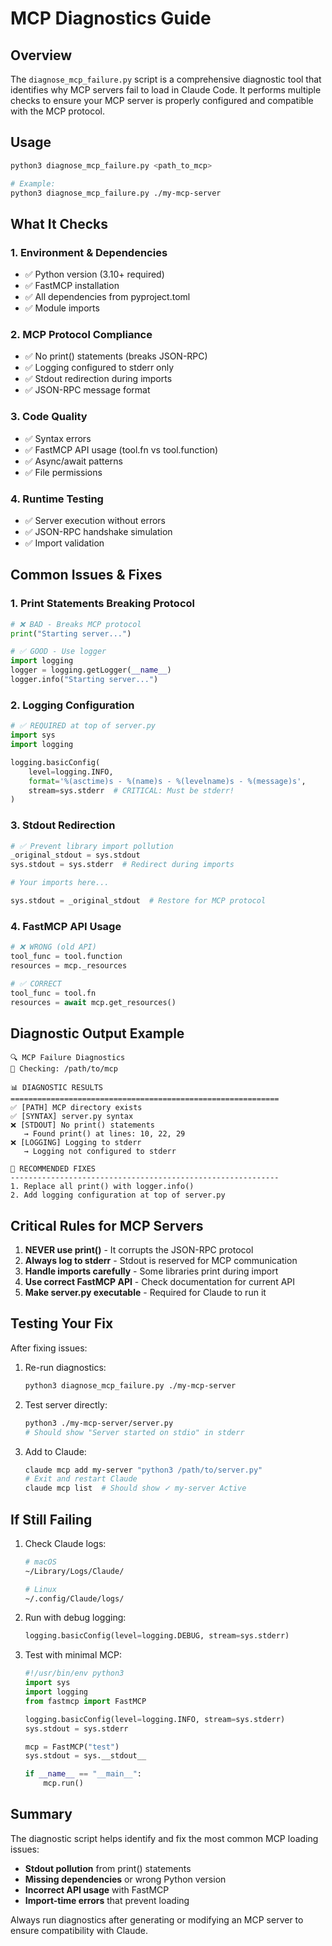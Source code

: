 # MCP Diagnostics Guide

## Overview

The `diagnose_mcp_failure.py` script is a comprehensive diagnostic tool that identifies why MCP servers fail to load in Claude Code. It performs multiple checks to ensure your MCP server is properly configured and compatible with the MCP protocol.

## Usage

```bash
python3 diagnose_mcp_failure.py <path_to_mcp>

# Example:
python3 diagnose_mcp_failure.py ./my-mcp-server
```

## What It Checks

### 1. **Environment & Dependencies**
- ✅ Python version (3.10+ required)
- ✅ FastMCP installation
- ✅ All dependencies from pyproject.toml
- ✅ Module imports

### 2. **MCP Protocol Compliance**
- ✅ No print() statements (breaks JSON-RPC)
- ✅ Logging configured to stderr only
- ✅ Stdout redirection during imports
- ✅ JSON-RPC message format

### 3. **Code Quality**
- ✅ Syntax errors
- ✅ FastMCP API usage (tool.fn vs tool.function)
- ✅ Async/await patterns
- ✅ File permissions

### 4. **Runtime Testing**
- ✅ Server execution without errors
- ✅ JSON-RPC handshake simulation
- ✅ Import validation

## Common Issues & Fixes

### 1. **Print Statements Breaking Protocol**
```python
# ❌ BAD - Breaks MCP protocol
print("Starting server...")

# ✅ GOOD - Use logger
import logging
logger = logging.getLogger(__name__)
logger.info("Starting server...")
```

### 2. **Logging Configuration**
```python
# ✅ REQUIRED at top of server.py
import sys
import logging

logging.basicConfig(
    level=logging.INFO,
    format='%(asctime)s - %(name)s - %(levelname)s - %(message)s',
    stream=sys.stderr  # CRITICAL: Must be stderr!
)
```

### 3. **Stdout Redirection**
```python
# ✅ Prevent library import pollution
_original_stdout = sys.stdout
sys.stdout = sys.stderr  # Redirect during imports

# Your imports here...

sys.stdout = _original_stdout  # Restore for MCP protocol
```

### 4. **FastMCP API Usage**
```python
# ❌ WRONG (old API)
tool_func = tool.function
resources = mcp._resources

# ✅ CORRECT
tool_func = tool.fn
resources = await mcp.get_resources()
```

## Diagnostic Output Example

```
🔍 MCP Failure Diagnostics
📁 Checking: /path/to/mcp

📊 DIAGNOSTIC RESULTS
============================================================
✅ [PATH] MCP directory exists
✅ [SYNTAX] server.py syntax
❌ [STDOUT] No print() statements
   → Found print() at lines: 10, 22, 29
❌ [LOGGING] Logging to stderr
   → Logging not configured to stderr

🔧 RECOMMENDED FIXES
------------------------------------------------------------
1. Replace all print() with logger.info()
2. Add logging configuration at top of server.py
```

## Critical Rules for MCP Servers

1. **NEVER use print()** - It corrupts the JSON-RPC protocol
2. **Always log to stderr** - Stdout is reserved for MCP communication
3. **Handle imports carefully** - Some libraries print during import
4. **Use correct FastMCP API** - Check documentation for current API
5. **Make server.py executable** - Required for Claude to run it

## Testing Your Fix

After fixing issues:

1. Re-run diagnostics:
   ```bash
   python3 diagnose_mcp_failure.py ./my-mcp-server
   ```

2. Test server directly:
   ```bash
   python3 ./my-mcp-server/server.py
   # Should show "Server started on stdio" in stderr
   ```

3. Add to Claude:
   ```bash
   claude mcp add my-server "python3 /path/to/server.py"
   # Exit and restart Claude
   claude mcp list  # Should show ✓ my-server Active
   ```

## If Still Failing

1. Check Claude logs:
   ```bash
   # macOS
   ~/Library/Logs/Claude/
   
   # Linux
   ~/.config/Claude/logs/
   ```

2. Run with debug logging:
   ```python
   logging.basicConfig(level=logging.DEBUG, stream=sys.stderr)
   ```

3. Test with minimal MCP:
   ```python
   #!/usr/bin/env python3
   import sys
   import logging
   from fastmcp import FastMCP
   
   logging.basicConfig(level=logging.INFO, stream=sys.stderr)
   sys.stdout = sys.stderr
   
   mcp = FastMCP("test")
   sys.stdout = sys.__stdout__
   
   if __name__ == "__main__":
       mcp.run()
   ```

## Summary

The diagnostic script helps identify and fix the most common MCP loading issues:
- **Stdout pollution** from print() statements
- **Missing dependencies** or wrong Python version
- **Incorrect API usage** with FastMCP
- **Import-time errors** that prevent loading

Always run diagnostics after generating or modifying an MCP server to ensure compatibility with Claude.